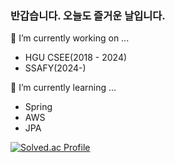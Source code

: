 ### 반갑습니다. 오늘도 즐거운 날입니다.

🔭 I’m currently working on ...
- HGU CSEE(2018 - 2024)
- SSAFY(2024-)

🌱 I’m currently learning ...
- Spring
- AWS
- JPA
<!--
**sootudio/sootudio** is a ✨ _special_ ✨ repository because its `README.md` (this file) appears on your GitHub profile.

Here are some ideas to get you started:

- 🔭 I’m currently working on ...
- 🌱 I’m currently learning ...
- 👯 I’m looking to collaborate on ...
- 🤔 I’m looking for help with ...
- 💬 Ask me about ...
- 📫 How to reach me: ...
- 😄 Pronouns: ...
- ⚡ Fun fact: ...
-->


[![Solved.ac Profile](http://mazassumnida.wtf/api/v2/generate_badge?boj=kswim57)](https://solved.ac/kswim57/)
